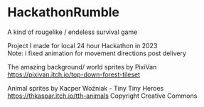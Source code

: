 # HackathonRumble
A kind of rougelike / endeless survival game

Project I made for local 24 hour Hackathon in 2023\
Note: i fixed animation for movement directions post delivery

The amazing background/ world sprites by PixiVan\
https://pixivan.itch.io/top-down-forest-tileset

Animal sprites by Kacper Woźniak - Tiny Tiny Heroes\
https://thkaspar.itch.io/tth-animals
Copyright Creative Commons
